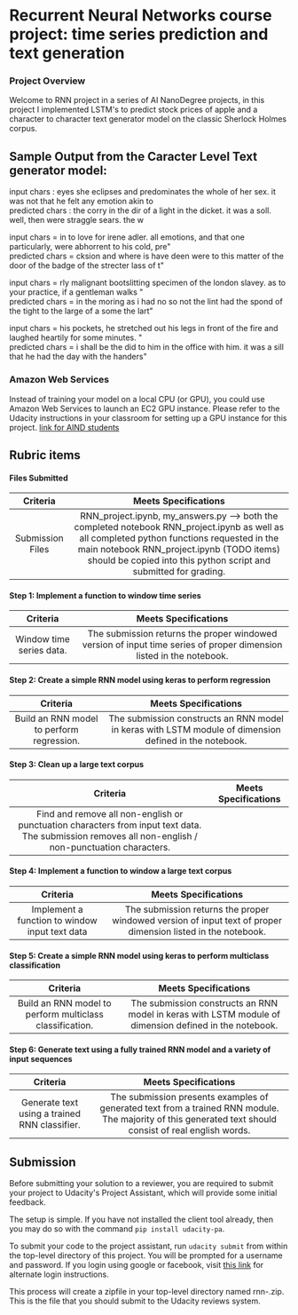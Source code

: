 # Recurrent Neural Networks course project: time series prediction and text generation

### Project Overview  

Welcome to RNN project in a series of AI NanoDegree projects, in this project I implemented LSTM's to predict stock prices of apple and a character to character text generator model on the classic Sherlock Holmes corpus. 

## Sample Output from the Caracter Level Text generator model:  

input chars : 
eyes she eclipses and predominates the whole of her sex. it was not that he felt any emotion akin to  
predicted chars :
the corry in the dir of a light in the dicket. it was a soll. well, then were straggle sears. the w

input chars = 
in to love for irene adler. all emotions, and that one particularly, were abhorrent to his cold, pre"  
predicted chars = 
cksion and where is have deen were to this matter of the door of the badge of the strecter lass of t"

input chars = 
rly malignant bootslitting specimen of the london slavey. as to your practice, if a gentleman walks "  
predicted chars = 
in the moring as i had no so not the lint had the spond of the tight to the large of a some the lart"

input chars = 
 his pockets, he stretched out his legs in front of the fire and laughed heartily for some minutes. "  
predicted chars = 
i shall be the did to him in the office with him. it was a sill that he had the day with the handers"

### Amazon Web Services

Instead of training your model on a local CPU (or GPU), you could use Amazon Web Services to launch an EC2 GPU instance.  Please refer to the Udacity instructions in your classroom for setting up a GPU instance for this project.  [link for AIND students](https://classroom.udacity.com/nanodegrees/nd889/parts/16cf5df5-73f0-4afa-93a9-de5974257236/modules/53b2a19e-4e29-4ae7-aaf2-33d195dbdeba/lessons/2df3b94c-4f09-476a-8397-e8841b147f84/project)


## Rubric items

#### Files Submitted

| Criteria       		|     Meets Specifications	        			            | 
|:---------------------:|:---------------------------------------------------------:| 
| Submission Files      |  RNN_project.ipynb, my_answers.py --> both the completed notebook  RNN_project.ipynb as well as all completed python functions requested in the main notebook RNN_project.ipynb (TODO items) should be copied into this python script and submitted for grading.		|

#### Step 1:  Implement a function to window time series
| Criteria       		|     Meets Specifications	        			            | 
|:---------------------:|:---------------------------------------------------------:| 
| Window time series data. |  The submission returns the proper windowed version of input time series of proper dimension listed in the notebook.  |


#### Step 2: Create a simple RNN model using keras to perform regression

| Criteria       		|     Meets Specifications	        			            | 
|:---------------------:|:---------------------------------------------------------:| 
| Build an RNN model to perform regression. |  The submission constructs an RNN model in keras with LSTM module of dimension defined in the notebook.        |


#### Step 3: Clean up a large text corpus

| Criteria       		|     Meets Specifications	        			            | 
|:---------------------:|:---------------------------------------------------------:| 
| Find and remove all non-english or punctuation characters from input text data.  The submission removes all non-english / non-punctuation characters.  |


#### Step 4: Implement a function to window a large text corpus

| Criteria       		|     Meets Specifications	        			            | 
|:---------------------:|:---------------------------------------------------------:| 
| Implement a function to window input text data| The submission returns the proper windowed version of input text of proper dimension listed in the notebook.  |


#### Step 5: Create a simple RNN model using keras to perform multiclass classification

| Criteria       		|     Meets Specifications	        			            | 
|:---------------------:|:---------------------------------------------------------:| 
| Build an RNN model to perform multiclass classification. |  The submission constructs an RNN model in keras with LSTM module of dimension defined in the notebook.        |


#### Step 6: Generate text using a fully trained RNN model and a variety of input sequences
| Criteria       		|     Meets Specifications	        			            | 
|:---------------------:|:---------------------------------------------------------:| 
| Generate text using a trained RNN classifier.   | The submission presents examples of generated text from a trained RNN module.  The majority of this generated text should consist of real english words. |

## Submission
Before submitting your solution to a reviewer, you are required to submit your project to Udacity's Project Assistant, which will provide some initial feedback.  

The setup is simple.  If you have not installed the client tool already, then you may do so with the command `pip install udacity-pa`.  

To submit your code to the project assistant, run `udacity submit` from within the top-level directory of this project.  You will be prompted for a username and password.  If you login using google or facebook, visit [this link](https://project-assistant.udacity.com/auth_tokens/jwt_login) for alternate login instructions.

This process will create a zipfile in your top-level directory named rnn-<id>.zip.  This is the file that you should submit to the Udacity reviews system.

